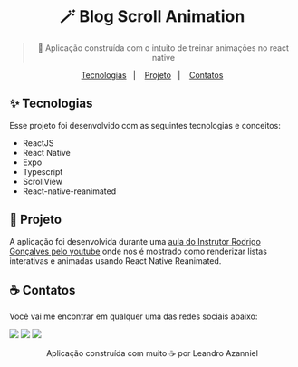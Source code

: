 <div align="center">
  <h1>
    🪄 Blog Scroll Animation
  </h1>
  
  > 📑 Aplicação construída com o intuito de treinar animações no react native
  
  <p align="center">
    <a href="#-tecnologias">Tecnologias</a>&nbsp;&nbsp;&nbsp;|&nbsp;&nbsp;&nbsp;
    <a href="#-projeto">Projeto</a>&nbsp;&nbsp;&nbsp;|&nbsp;&nbsp;&nbsp;
    <a href="#-contatos">Contatos</a>
  </p>
</div>

## ✨ Tecnologias

Esse projeto foi desenvolvido com as seguintes tecnologias e conceitos:

- ReactJS
- React Native
- Expo
- Typescript
- ScrollView
- React-native-reanimated

## 📲 Projeto

A aplicação foi desenvolvida durante uma [aula do Instrutor Rodrigo Gonçalves pelo youtube](https://www.youtube.com/watch?v=QNYgJiYmJhc&ab_channel=Rocketseat) onde nos é mostrado como renderizar listas interativas e animadas usando React Native Reanimated.

## ☕ Contatos

Você vai me encontrar em qualquer uma das redes sociais abaixo:

<a href = "mailto: leo.azannielttt@gmail.com"><img src="https://img.shields.io/badge/-Gmail-%23EA4335?style=for-the-badge&logo=gmail&logoColor=white" target="_blank" margin-right="10px"></a>
<a href="https://www.linkedin.com/in/leandroazanniel/" target="_blank"><img src="https://img.shields.io/badge/-LinkedIn-%230077B5?style=for-the-badge&logo=linkedin&logoColor=white" target="_blank"></a>
<a href="https://api.whatsapp.com/send?phone=5592985406269" target="_blank"><img src="https://img.shields.io/badge/-WhatsApp-%25D366?style=for-the-badge&logo=whatsapp&logoColor=white" target="_blank"></a>


<p align="center">Aplicação construída com muito ☕ por Leandro Azanniel</p>
